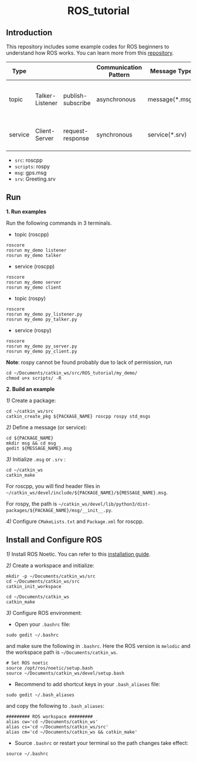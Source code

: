 <div align="center">

# ROS_tutorial
</div>

## Introduction
This repository includes some example codes for ROS beginners to understand how ROS works. You can learn more from this [repository](https://github.com/DroidAITech/ROS-Academy-for-Beginners).

| Type |           |         | Communication Pattern | Message Type | Typical Usage |
| ------ | --------- | --------- | -------- | -------- | --------------- |
| topic | Talker-Listener | publish-subscribe | asynchronous | message(*.msg) | sensor data, control command, ... |
| service | Client-Server | request-response | synchronous | service(*.srv) | specific actions, switch, photo, ... |

* `src`: roscpp
* `scripts`: rospy
* `msg`: gps.msg
* `srv`: Greeting.srv

## Run
**1.  Run examples**

Run the following commands in 3 terminals.
* topic (roscpp)
```
roscore
rosrun my_demo listener
rosrun my_demo talker
```
* service (roscpp)
```
roscore
rosrun my_demo server
rosrun my_demo client
```
* topic (rospy)
```
roscore
rosrun my_demo py_listener.py
rosrun my_demo py_talker.py
```
* service (rospy)
```
roscore
rosrun my_demo py_server.py
rosrun my_demo py_client.py
```
**Note**: rospy cannot be found probably due to lack of permission, run
```
cd ~/Documents/catkin_ws/src/ROS_tutorial/my_demo/
chmod u+x scripts/ -R
```

**2.  Build an example**

*1)* Create a package:
```
cd ~/catkin_ws/src
catkin_create_pkg ${PACKAGE_NAME} roscpp rospy std_msgs
```

*2)* Define a message (or service):
```
cd ${PACKAGE_NAME}
mkdir msg && cd msg
gedit ${MESSAGE_NAME}.msg
```

*3)* Initialize `.msg` or `.srv` :
```
cd ~/catkin_ws
catkin_make
```

For roscpp, you will find header files in `~/catkin_ws/devel/include/${PACKAGE_NAME}/${MESSAGE_NAME}.msg`.

For rospy, the path is `~/catkin_ws/devel/lib/python3/dist-packages/${PACKAGE_NAME}/msg/__init__.py`.

*4)* Configure `CMakeLists.txt` and `Package.xml` for roscpp.


## Install and Configure ROS

*1)* Install ROS Noetic. You can refer to this [installation guide](https://zhuanlan.zhihu.com/p/515361781).

*2)* Create a workspace and initialize:
```
mkdir -p ~/Documents/catkin_ws/src
cd ~/Documents/catkin_ws/src
catkin_init_workspace

cd ~/Documents/catkin_ws
catkin_make
```

*3)* Configure ROS environment:

* Open your `.bashrc` file:
```
sudo gedit ~/.bashrc
```
and make sure the following in `.bashrc`. Here the ROS version is `melodic` and the workspace path is `~/Documents/catkin_ws`.
```
# Set ROS noetic
source /opt/ros/noetic/setup.bash
source ~/Documents/catkin_ws/devel/setup.bash
```

* Recommend to add shortcut keys in your `.bash_aliases` file:
```
sudo gedit ~/.bash_aliases
```
and copy the following to `.bash_aliases`:
```
######### ROS workspace #########
alias cw='cd ~/Documents/catkin_ws'
alias cs='cd ~/Documents/catkin_ws/src'
alias cm='cd ~/Documents/catkin_ws && catkin_make'
```

* Source `.bashrc` or restart your terminal so the path changes take effect:
```
source ~/.bashrc
```
